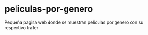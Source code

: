 # peliculas-por-genero
Pequeña pagina web donde se muestran películas por genero con su respectivo trailer
